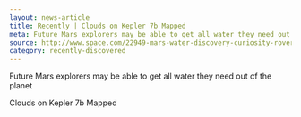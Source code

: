 ```yaml
---
layout: news-article
title: Recently | Clouds on Kepler 7b Mapped
meta: Future Mars explorers may be able to get all water they need out of the planet
source: http://www.space.com/22949-mars-water-discovery-curiosity-rover.html
category: recently-discovered
---
```


Future Mars explorers may be able to get all water they need out of the planet

Clouds on Kepler 7b Mapped